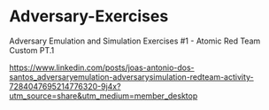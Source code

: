 # Adversary-Exercises

Adversary Emulation and Simulation Exercises #1 - Atomic Red Team Custom PT.1

https://www.linkedin.com/posts/joas-antonio-dos-santos_adversaryemulation-adversarysimulation-redteam-activity-7284047695214776320-9j4x?utm_source=share&utm_medium=member_desktop

